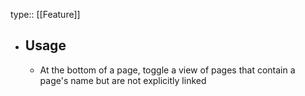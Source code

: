 type:: [[Feature]]

- ## Usage
	- At the bottom of a page, toggle a view of pages that contain a page's name but are not explicitly linked